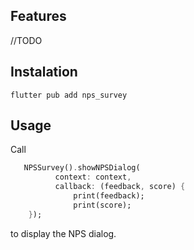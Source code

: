 <!--
This README describes the package. If you publish this package to pub.dev,
this README's contents appear on the landing page for your package.

For information about how to write a good package README, see the guide for
[writing package pages](https://dart.dev/guides/libraries/writing-package-pages).

For general information about developing packages, see the Dart guide for
[creating packages](https://dart.dev/guides/libraries/create-library-packages)
and the Flutter guide for
[developing packages and plugins](https://flutter.dev/developing-packages).
-->

## Features

//TODO

## Instalation

```
flutter pub add nps_survey
```

## Usage

Call

```dart
   NPSSurvey().showNPSDialog(
          context: context,
          callback: (feedback, score) {
              print(feedback);
              print(score);
    });
```

to display the NPS dialog.


